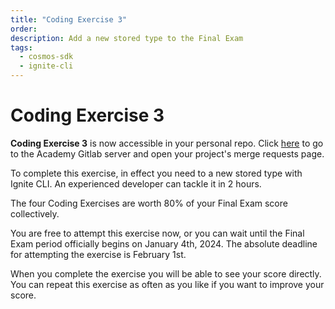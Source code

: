 ```yaml
---
title: "Coding Exercise 3"
order:
description: Add a new stored type to the Final Exam
tags:
  - cosmos-sdk
  - ignite-cli
---
```


# Coding Exercise 3

**Coding Exercise 3** is now accessible in your personal repo. Click [here](https://git.academy.b9lab.com/ida-p5-final-exam/student-projects) to go to the Academy Gitlab server and open your project's merge requests page.

To complete this exercise, in effect you need to a new stored type with Ignite CLI. An experienced developer can tackle it in 2 hours.

<HighlightBox type="note">

The four Coding Exercises are worth 80% of your Final Exam score collectively. 

You are free to attempt this exercise now, or you can wait until the Final Exam period officially begins on January 4th, 2024. The absolute deadline for attempting the exercise is February 1st.

</HighlightBox>

When you complete the exercise you will be able to see your score directly. You can repeat this exercise as often as you like if you want to improve your score.
